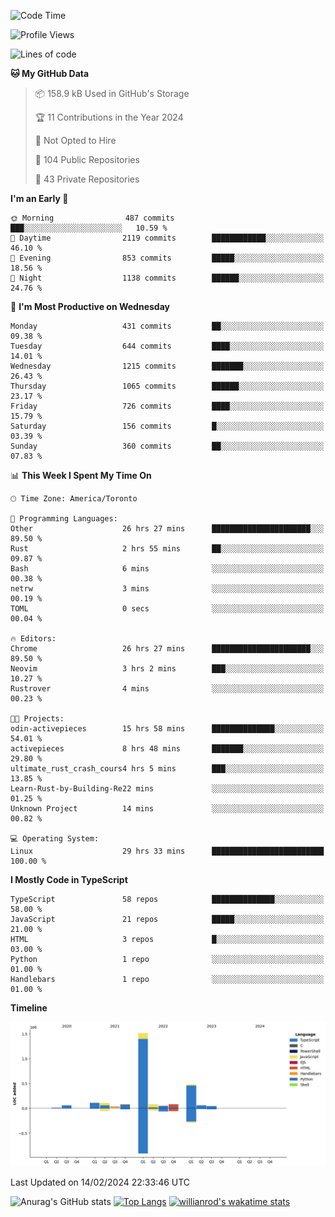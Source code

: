 <!--START_SECTION:waka-->
![Code Time](http://img.shields.io/badge/Code%20Time-1%2C190%20hrs%2031%20mins-blue)

![Profile Views](http://img.shields.io/badge/Profile%20Views-5-blue)

![Lines of code](https://img.shields.io/badge/From%20Hello%20World%20I%27ve%20Written-2.7%20million%20lines%20of%20code-blue)

**🐱 My GitHub Data** 

> 📦 158.9 kB Used in GitHub's Storage 
 > 
> 🏆 11 Contributions in the Year 2024
 > 
> 🚫 Not Opted to Hire
 > 
> 📜 104 Public Repositories 
 > 
> 🔑 43 Private Repositories 
 > 
**I'm an Early 🐤** 

```text
🌞 Morning                487 commits         ███░░░░░░░░░░░░░░░░░░░░░░   10.59 % 
🌆 Daytime                2119 commits        ████████████░░░░░░░░░░░░░   46.10 % 
🌃 Evening                853 commits         █████░░░░░░░░░░░░░░░░░░░░   18.56 % 
🌙 Night                  1138 commits        ██████░░░░░░░░░░░░░░░░░░░   24.76 % 
```
📅 **I'm Most Productive on Wednesday** 

```text
Monday                   431 commits         ██░░░░░░░░░░░░░░░░░░░░░░░   09.38 % 
Tuesday                  644 commits         ████░░░░░░░░░░░░░░░░░░░░░   14.01 % 
Wednesday                1215 commits        ███████░░░░░░░░░░░░░░░░░░   26.43 % 
Thursday                 1065 commits        ██████░░░░░░░░░░░░░░░░░░░   23.17 % 
Friday                   726 commits         ████░░░░░░░░░░░░░░░░░░░░░   15.79 % 
Saturday                 156 commits         █░░░░░░░░░░░░░░░░░░░░░░░░   03.39 % 
Sunday                   360 commits         ██░░░░░░░░░░░░░░░░░░░░░░░   07.83 % 
```


📊 **This Week I Spent My Time On** 

```text
🕑︎ Time Zone: America/Toronto

💬 Programming Languages: 
Other                    26 hrs 27 mins      ██████████████████████░░░   89.50 % 
Rust                     2 hrs 55 mins       ██░░░░░░░░░░░░░░░░░░░░░░░   09.87 % 
Bash                     6 mins              ░░░░░░░░░░░░░░░░░░░░░░░░░   00.38 % 
netrw                    3 mins              ░░░░░░░░░░░░░░░░░░░░░░░░░   00.19 % 
TOML                     0 secs              ░░░░░░░░░░░░░░░░░░░░░░░░░   00.04 % 

🔥 Editors: 
Chrome                   26 hrs 27 mins      ██████████████████████░░░   89.50 % 
Neovim                   3 hrs 2 mins        ███░░░░░░░░░░░░░░░░░░░░░░   10.27 % 
Rustrover                4 mins              ░░░░░░░░░░░░░░░░░░░░░░░░░   00.23 % 

🐱‍💻 Projects: 
odin-activepieces        15 hrs 58 mins      ██████████████░░░░░░░░░░░   54.01 % 
activepieces             8 hrs 48 mins       ███████░░░░░░░░░░░░░░░░░░   29.80 % 
ultimate_rust_crash_cours4 hrs 5 mins        ███░░░░░░░░░░░░░░░░░░░░░░   13.85 % 
Learn-Rust-by-Building-Re22 mins             ░░░░░░░░░░░░░░░░░░░░░░░░░   01.25 % 
Unknown Project          14 mins             ░░░░░░░░░░░░░░░░░░░░░░░░░   00.82 % 

💻 Operating System: 
Linux                    29 hrs 33 mins      █████████████████████████   100.00 % 
```

**I Mostly Code in TypeScript** 

```text
TypeScript               58 repos            ██████████████░░░░░░░░░░░   58.00 % 
JavaScript               21 repos            █████░░░░░░░░░░░░░░░░░░░░   21.00 % 
HTML                     3 repos             █░░░░░░░░░░░░░░░░░░░░░░░░   03.00 % 
Python                   1 repo              ░░░░░░░░░░░░░░░░░░░░░░░░░   01.00 % 
Handlebars               1 repo              ░░░░░░░░░░░░░░░░░░░░░░░░░   01.00 % 
```



**Timeline**

![Lines of Code chart](https://raw.githubusercontent.com/wise-introvert/wise-introvert/master/assets/bar_graph.png)


 Last Updated on 14/02/2024 22:33:46 UTC
<!--END_SECTION:waka-->

![Anurag's GitHub stats](https://github-readme-stats.vercel.app/api?username=wise-introvert&count_private=true&show_icons=true)
[![Top Langs](https://github-readme-stats.vercel.app/api/top-langs/?username=wise-introvert&langs_count=10)](https://github.com/anuraghazra/github-readme-stats)
[![willianrod's wakatime stats](https://github-readme-stats.vercel.app/api/wakatime?username=wiseintrovert)](https://github.com/anuraghazra/github-readme-stats)
